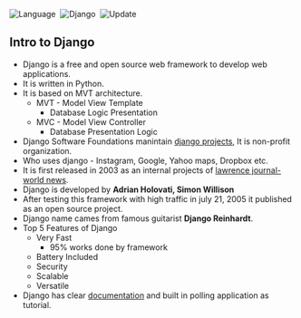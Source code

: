 ![Language](https://img.shields.io/badge/Language-python_3.10-important)&nbsp;
![Django](https://img.shields.io/badge/Framework-django_2.2-important)&nbsp;
![Update](https://img.shields.io/badge/Last%20Update-September%2009,%202022-brightgreen)&nbsp;

## Intro to Django

* Django is a free and open source web framework to develop web applications.
* It is written in Python.
* It is based on MVT architecture.
    * MVT - Model View Template
        * Database Logic Presentation
    * MVC - Model View Controller
        * Database Presentation Logic
* Django Software Foundations manintain [django projects](https://www.djangoproject.com/), It is non-profit organization.
* Who uses django - Instagram, Google, Yahoo maps, Dropbox etc.
* It is first released in 2003 as an internal projects of [lawrence journal-world news](https://www2.ljworld.com/).
* Django is developed by **Adrian Holovati, Simon Willison**
* After testing this framework with high traffic in july 21, 2005 it published as an open source project.
* Django name cames from famous guitarist **Django Reinhardt**.
* Top 5 Features of Django
    * Very Fast
        * 95% works done by framework
    * Battery Included
    * Security
    * Scalable
    * Versatile
* Django has clear [documentation](https://docs.djangoproject.com/en/4.1/) and built in polling application as tutorial.
